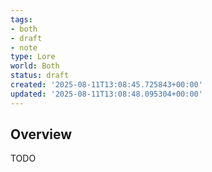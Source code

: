 ```yaml
---
tags:
- both
- draft
- note
type: Lore
world: Both
status: draft
created: '2025-08-11T13:08:45.725843+00:00'
updated: '2025-08-11T13:08:48.095304+00:00'
---
```



## Overview

TODO
